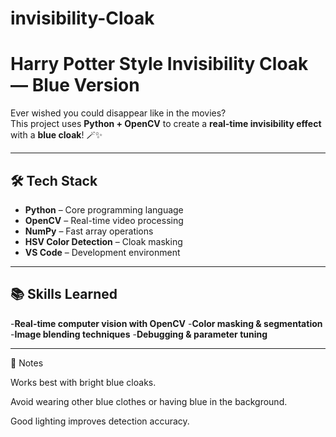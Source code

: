 # invisibility-Cloak
# Harry Potter Style Invisibility Cloak — Blue Version

Ever wished you could disappear like in the movies?  
This project uses **Python + OpenCV** to create a **real-time invisibility effect** with a **blue cloak**! 🪄✨

---

## 🛠 Tech Stack
- **Python** – Core programming language
- **OpenCV** – Real-time video processing
- **NumPy** – Fast array operations
- **HSV Color Detection** – Cloak masking
- **VS Code** – Development environment
---
## 📚 Skills Learned
-**Real-time computer vision with OpenCV**
-**Color masking & segmentation**
-**Image blending techniques**
-**Debugging & parameter tuning**

---
📌 Notes

Works best with bright blue cloaks.

Avoid wearing other blue clothes or having blue in the background.

Good lighting improves detection accuracy.
